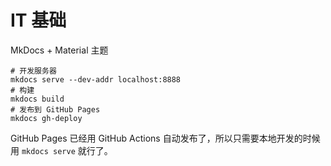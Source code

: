 # IT 基础

MkDocs + Material 主题

```shell
# 开发服务器
mkdocs serve --dev-addr localhost:8888
# 构建
mkdocs build
# 发布到 GitHub Pages
mkdocs gh-deploy
```

GitHub Pages 已经用 GitHub Actions 自动发布了，所以只需要本地开发的时候用 `mkdocs serve` 就行了。
